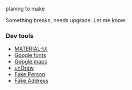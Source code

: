 planing to make

Something breaks, needs upgrade. Let me know.

### Dev tools

- [MATERIAL-UI](https://material-ui.com/)
- [Google fonts](https://fonts.google.com/)
- [Google maps](https://www.google.com/maps)
- [unDraw](https://undraw.co/)
- [Fake Person](https://www.fakepersongenerator.com/)
- [Fake Address](https://www.fakeaddressgenerator.com/)
